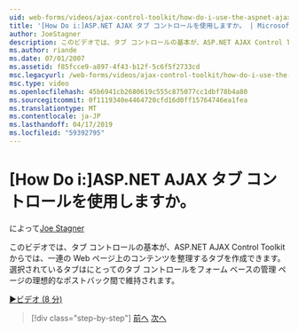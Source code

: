 ```yaml
---
uid: web-forms/videos/ajax-control-toolkit/how-do-i-use-the-aspnet-ajax-tabs-control
title: '[How Do i:]ASP.NET AJAX タブ コントロールを使用しますか。 | Microsoft Docs'
author: JoeStagner
description: このビデオでは、タブ コントロールの基本が、ASP.NET AJAX Control Toolkit からでは上のコンテンツを整理するタブのセットを作成できます.
ms.author: riande
ms.date: 07/01/2007
ms.assetid: f85fcce9-a897-4f43-b12f-5c6f5f2733cd
msc.legacyurl: /web-forms/videos/ajax-control-toolkit/how-do-i-use-the-aspnet-ajax-tabs-control
msc.type: video
ms.openlocfilehash: 45b6941cb2680619c555c875077cc1dbf78b4a80
ms.sourcegitcommit: 0f1119340e4464720cfd16d0ff15764746ea1fea
ms.translationtype: MT
ms.contentlocale: ja-JP
ms.lasthandoff: 04/17/2019
ms.locfileid: "59392795"
---
```

# <a name="how-do-i-use-the-aspnet-ajax-tabs-control"></a>[How Do i:]ASP.NET AJAX タブ コントロールを使用しますか。

によって[Joe Stagner](https://github.com/JoeStagner)

このビデオでは、タブ コントロールの基本が、ASP.NET AJAX Control Toolkit からでは、一連の Web ページ上のコンテンツを整理するタブを作成できます。 選択されているタブはにとってのタブ コントロールをフォーム ベースの管理 ページの理想的なポストバック間で維持されます。

[&#9654;ビデオ (8 分)](https://channel9.msdn.com/Blogs/ASP-NET-Site-Videos/how-do-i-use-the-aspnet-ajax-tabs-control)

> [!div class="step-by-step"]
> [前へ](how-do-i-use-the-aspnet-ajax-resizablecontrol-extender.md)
> [次へ](how-do-i-use-the-aspnet-ajax-slideshow-extender.md)
